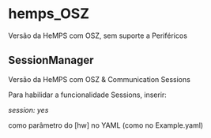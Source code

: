 # hemps_OSZ
Versão da HeMPS com OSZ, sem suporte a Periféricos

## SessionManager
Versão da HeMPS com OSZ & Communication Sessions

Para habilidar a funcionalidade Sessions, inserir:

*session: yes*

como parâmetro do [hw] no YAML
(como no Example.yaml)           

